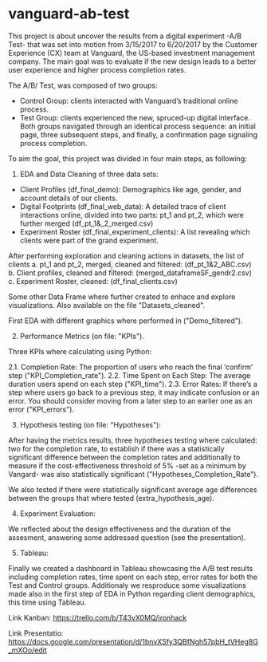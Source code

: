 # vanguard-ab-test

This project is about uncover the results from a digital experiment -A/B Test- that was set into motion from 3/15/2017 to 6/20/2017 by the Customer Experience (CX) team at Vanguard, the US-based investment management company. The main goal was to evaluate if the new design leads to a better user experience and higher process completion rates.

The A/B/ Test, was composed of two groups: 
- Control Group: clients interacted with Vanguard’s traditional online process.
- Test Group: clients experienced the new, spruced-up digital interface.
Both groups navigated through an identical process sequence: an initial page, three subsequent steps, and finally, a confirmation page signaling process completion.

To aim the goal, this project was divided in four main steps, as following:

1. EDA and Data Cleaning of three data sets:

- Client Profiles (df_final_demo): Demographics like age, gender, and account details of our clients.
- Digital Footprints (df_final_web_data): A detailed trace of client interactions online, divided into two parts: pt_1 and pt_2, which were further merged (df_pt_1&_2_merged.csv)
- Experiment Roster (df_final_experiment_clients): A list revealing which clients were part of the grand experiment.

After performing exploration and cleaning actions in datasets, the list of clients 
a. pt_1 and pt_2, merged, cleaned and filtered: (df_pt_1&2_ABC.csv)
b. Client profiles, cleaned and filtered: (merged_dataframeSF_gendr2.csv)
c. Experiment Roster, cleaned: (df_final_clients.csv)

Some other Data Frame where further created to enhace and explore visualizations. Also available on the file "Datasets_cleaned".

First EDA with different graphics where performed in ("Demo_filtered").

2. Performance Metrics (on file: "KPIs").  

Three KPIs where calculating using Python:

2.1. Completion Rate: The proportion of users who reach the final ‘confirm’ step ("KPI_Completion_rate").
2.2. Time Spent on Each Step: The average duration users spend on each step ("KPI_time").
2.3. Error Rates: If there’s a step where users go back to a previous step, it may indicate confusion or an error. You should consider moving from a later step to an earlier one as an error ("KPI_errors").

3. Hypothesis testing (on file: "Hypotheses"): 

After having the metrics results, three hypotheses testing where calculated: two for the completion rate, to establish if there was a statistically significant difference between the completion rates and additionally to measure if the cost-effectiveness threshold of 5% -set as a minimum by Vangard- was also statistically significant ("Hypotheses_Completion_Rate").

We also tested if there were statistically significant average age differences between the groups that where tested (extra_hypothesis_age).

4. Experiment Evaluation: 

We reflected about the design effectiveness and the duration of the assesment, answering some addressed question (see the presentation).

5. Tableau: 

Finally we created a dashboard in Tableau showcasing the A/B test results including completion rates, time spent on each step, error rates for both the Test and Control groups. 
Additionaly we resproduce some visualizations made also in the first step of EDA in Python regarding client demographics, this time using Tableau. 


Link Kanban: https://trello.com/b/T43vX0MQ/ironhack

Link Presentatio: https://docs.google.com/presentation/d/1bnvXSfy3QBfNgh57pbH_tVHeg8G_mXOo/edit
